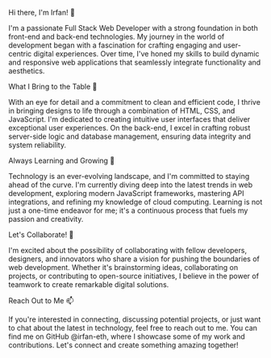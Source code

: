 Hi there, I'm Irfan! 👋

I'm a passionate Full Stack Web Developer with a strong foundation in both front-end and back-end technologies. My journey in the world of development began with a fascination for crafting engaging and user-centric digital experiences. Over time, I've honed my skills to build dynamic and responsive web applications that seamlessly integrate functionality and aesthetics.

What I Bring to the Table 👀

With an eye for detail and a commitment to clean and efficient code, I thrive in bringing designs to life through a combination of HTML, CSS, and JavaScript. I'm dedicated to creating intuitive user interfaces that deliver exceptional user experiences. On the back-end, I excel in crafting robust server-side logic and database management, ensuring data integrity and system reliability.

Always Learning and Growing 🌱

Technology is an ever-evolving landscape, and I'm committed to staying ahead of the curve. I'm currently diving deep into the latest trends in web development, exploring modern JavaScript frameworks, mastering API integrations, and refining my knowledge of cloud computing. Learning is not just a one-time endeavor for me; it's a continuous process that fuels my passion and creativity.

Let's Collaborate! 💞️

I'm excited about the possibility of collaborating with fellow developers, designers, and innovators who share a vision for pushing the boundaries of web development. Whether it's brainstorming ideas, collaborating on projects, or contributing to open-source initiatives, I believe in the power of teamwork to create remarkable digital solutions.

Reach Out to Me 📫

If you're interested in connecting, discussing potential projects, or just want to chat about the latest in technology, feel free to reach out to me. You can find me on GitHub @irfan-eth, where I showcase some of my work and contributions. Let's connect and create something amazing together!

<!---
irfan-eth/irfan-eth is a ✨ special ✨ repository because its `README.md` (this file) appears on your GitHub profile. You can click the Preview link to take a look at your changes.
--->
